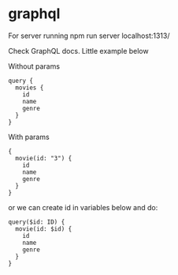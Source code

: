 # graphql

For server running
npm run server
localhost:1313/

Check GraphQL docs. 
Little example below

Without params
```
query {
  movies {
    id
    name
    genre
  }
}
```
With params
```
{
  movie(id: "3") {
    id
    name
    genre
  }
}
```
or we can create id in variables below and do:
```
query($id: ID) {
  movie(id: $id) {
    id
    name
    genre
  }
}
```
